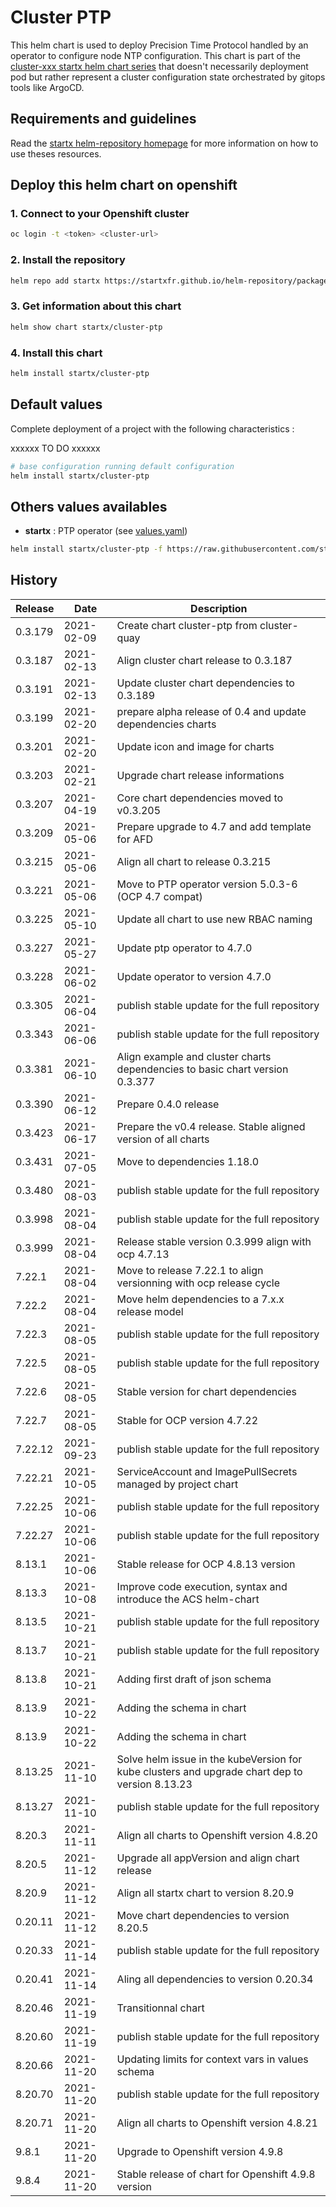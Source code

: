 # Cluster PTP

This helm chart is used to deploy Precision Time Protocol handled by an operator to configure node NTP configuration.
This chart is part of the [cluster-xxx startx helm chart series](https://helm-repository.readthedocs.io#cluster-helm-charts) that doesn't necessarily deployment pod but rather represent a cluster configuration state orchestrated by gitops tools like ArgoCD.

## Requirements and guidelines

Read the [startx helm-repository homepage](https://helm-repository.readthedocs.io)  for
more information on how to use theses resources.

## Deploy this helm chart on openshift

### 1. Connect to your Openshift cluster

```bash
oc login -t <token> <cluster-url>
```

### 2. Install the repository

```bash
helm repo add startx https://startxfr.github.io/helm-repository/packages/
```

### 3. Get information about this chart

```bash
helm show chart startx/cluster-ptp
```

### 4. Install this chart

```bash
helm install startx/cluster-ptp
```

## Default values

Complete deployment of a project with the following characteristics :

xxxxxx TO DO xxxxxx

```bash
# base configuration running default configuration
helm install startx/cluster-ptp
```

## Others values availables

- **startx** : PTP operator (see [values.yaml](https://raw.githubusercontent.com/startxfr/helm-repository/master/charts/cluster-ptp/values-startx.yaml))

```bash
helm install startx/cluster-ptp -f https://raw.githubusercontent.com/startxfr/helm-repository/master/charts/cluster-ptp/values-startx.yaml
```

## History

| Release | Date       | Description                                                                  |
| ------- | ---------- | ---------------------------------------------------------------------------- |
| 0.3.179 | 2021-02-09 | Create chart cluster-ptp from cluster-quay                                   |
| 0.3.187 | 2021-02-13 | Align cluster chart release to 0.3.187                                       |
| 0.3.191 | 2021-02-13 | Update cluster chart dependencies to 0.3.189                                 |
| 0.3.199 | 2021-02-20 | prepare alpha release of 0.4 and update dependencies charts                  |
| 0.3.201 | 2021-02-20 | Update icon and image for charts                                             |
| 0.3.203 | 2021-02-21 | Upgrade chart release informations                                           |
| 0.3.207 | 2021-04-19 | Core chart dependencies moved to v0.3.205                                    |
| 0.3.209 | 2021-05-06 | Prepare upgrade to 4.7 and add template for AFD                              |
| 0.3.215 | 2021-05-06 | Align all chart to release 0.3.215                                           |
| 0.3.221 | 2021-05-06 | Move to PTP operator version 5.0.3-6 (OCP 4.7 compat)                        |
| 0.3.225 | 2021-05-10 | Update all chart to use new RBAC naming                                      |
| 0.3.227 | 2021-05-27 | Update ptp operator to 4.7.0                                                 |
| 0.3.228 | 2021-06-02 | Update operator to version 4.7.0                                             |
| 0.3.305 | 2021-06-04 | publish stable update for the full repository                                |
| 0.3.343 | 2021-06-06 | publish stable update for the full repository                                |
| 0.3.381 | 2021-06-10 | Align example and cluster charts dependencies to basic chart version 0.3.377 |
| 0.3.390 | 2021-06-12 | Prepare 0.4.0 release
| 0.3.423 | 2021-06-17 | Prepare the v0.4 release. Stable aligned version of all charts
| 0.3.431 | 2021-07-05 | Move to dependencies 1.18.0
| 0.3.480 | 2021-08-03 | publish stable update for the full repository
| 0.3.998 | 2021-08-04 | publish stable update for the full repository
| 0.3.999 | 2021-08-04 | Release stable version 0.3.999 align with ocp 4.7.13
| 7.22.1 | 2021-08-04 | Move to release 7.22.1 to align versionning with ocp release cycle
| 7.22.2 | 2021-08-04 | Move helm dependencies to a 7.x.x release model
| 7.22.3 | 2021-08-05 | publish stable update for the full repository
| 7.22.5 | 2021-08-05 | publish stable update for the full repository
| 7.22.6 | 2021-08-05 | Stable version for chart dependencies
| 7.22.7 | 2021-08-05 | Stable for OCP version 4.7.22
| 7.22.12 | 2021-09-23 | publish stable update for the full repository
| 7.22.21 | 2021-10-05 | ServiceAccount and ImagePullSecrets managed by project chart
| 7.22.25 | 2021-10-06 | publish stable update for the full repository
| 7.22.27 | 2021-10-06 | publish stable update for the full repository
| 8.13.1 | 2021-10-06 | Stable release for OCP 4.8.13 version
| 8.13.3 | 2021-10-08 | Improve code execution, syntax and introduce the ACS helm-chart
| 8.13.5 | 2021-10-21 | publish stable update for the full repository
| 8.13.7 | 2021-10-21 | publish stable update for the full repository
| 8.13.8 | 2021-10-21 | Adding first draft of json schema
| 8.13.9 | 2021-10-22 | Adding the schema in chart
| 8.13.9 | 2021-10-22 | Adding the schema in chart
| 8.13.25 | 2021-11-10 | Solve helm issue in the kubeVersion for kube clusters and upgrade chart dep to version 8.13.23
| 8.13.27 | 2021-11-10 | publish stable update for the full repository
| 8.20.3 | 2021-11-11 | Align all charts to Openshift version 4.8.20
| 8.20.5 | 2021-11-12 | Upgrade all appVersion and align chart release
| 8.20.9 | 2021-11-12 | Align all startx chart to version 8.20.9
| 0.20.11 | 2021-11-12 | Move chart dependencies to version 8.20.5
| 0.20.33 | 2021-11-14 | publish stable update for the full repository
| 0.20.41 | 2021-11-14 | Aling all dependencies to version 0.20.34
| 8.20.46 | 2021-11-19 | Transitionnal chart
| 8.20.60 | 2021-11-19 | publish stable update for the full repository
| 8.20.66 | 2021-11-20 | Updating limits for context vars in values schema
| 8.20.70 | 2021-11-20 | publish stable update for the full repository
| 8.20.71 | 2021-11-20 | Align all charts to Openshift version 4.8.21
| 9.8.1 | 2021-11-20 | Upgrade to Openshift version 4.9.8
| 9.8.4 | 2021-11-20 | Stable release of chart for Openshift 4.9.8 version
